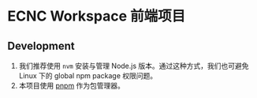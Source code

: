 # ECNC Workspace 前端项目

## Development

1. 我们推荐使用 `nvm` 安装与管理 Node.js 版本。通过这种方式，我们也可避免 Linux 下的 global npm package 权限问题。
2. 本项目使用 [pnpm](https://pnpm.io/installation) 作为包管理器。